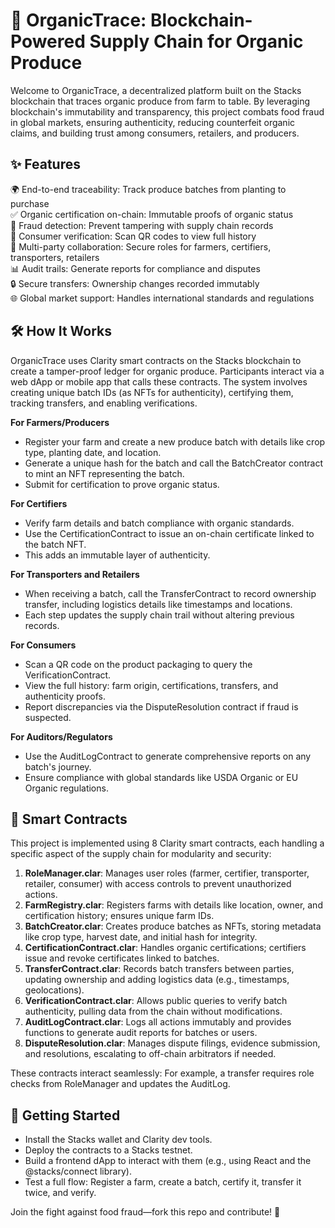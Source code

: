 # 🌱 OrganicTrace: Blockchain-Powered Supply Chain for Organic Produce

Welcome to OrganicTrace, a decentralized platform built on the Stacks blockchain that traces organic produce from farm to table. By leveraging blockchain's immutability and transparency, this project combats food fraud in global markets, ensuring authenticity, reducing counterfeit organic claims, and building trust among consumers, retailers, and producers.

## ✨ Features

🌍 End-to-end traceability: Track produce batches from planting to purchase  
✅ Organic certification on-chain: Immutable proofs of organic status  
🚫 Fraud detection: Prevent tampering with supply chain records  
📱 Consumer verification: Scan QR codes to view full history  
🤝 Multi-party collaboration: Secure roles for farmers, certifiers, transporters, retailers  
📊 Audit trails: Generate reports for compliance and disputes  
🔒 Secure transfers: Ownership changes recorded immutably  
🌐 Global market support: Handles international standards and regulations  

## 🛠 How It Works

OrganicTrace uses Clarity smart contracts on the Stacks blockchain to create a tamper-proof ledger for organic produce. Participants interact via a web dApp or mobile app that calls these contracts. The system involves creating unique batch IDs (as NFTs for authenticity), certifying them, tracking transfers, and enabling verifications.

**For Farmers/Producers**  
- Register your farm and create a new produce batch with details like crop type, planting date, and location.  
- Generate a unique hash for the batch and call the BatchCreator contract to mint an NFT representing the batch.  
- Submit for certification to prove organic status.

**For Certifiers**  
- Verify farm details and batch compliance with organic standards.  
- Use the CertificationContract to issue an on-chain certificate linked to the batch NFT.  
- This adds an immutable layer of authenticity.

**For Transporters and Retailers**  
- When receiving a batch, call the TransferContract to record ownership transfer, including logistics details like timestamps and locations.  
- Each step updates the supply chain trail without altering previous records.

**For Consumers**  
- Scan a QR code on the product packaging to query the VerificationContract.  
- View the full history: farm origin, certifications, transfers, and authenticity proofs.  
- Report discrepancies via the DisputeResolution contract if fraud is suspected.

**For Auditors/Regulators**  
- Use the AuditLogContract to generate comprehensive reports on any batch's journey.  
- Ensure compliance with global standards like USDA Organic or EU Organic regulations.

## 📜 Smart Contracts

This project is implemented using 8 Clarity smart contracts, each handling a specific aspect of the supply chain for modularity and security:

1. **RoleManager.clar**: Manages user roles (farmer, certifier, transporter, retailer, consumer) with access controls to prevent unauthorized actions.  
2. **FarmRegistry.clar**: Registers farms with details like location, owner, and certification history; ensures unique farm IDs.  
3. **BatchCreator.clar**: Creates produce batches as NFTs, storing metadata like crop type, harvest date, and initial hash for integrity.  
4. **CertificationContract.clar**: Handles organic certifications; certifiers issue and revoke certificates linked to batches.  
5. **TransferContract.clar**: Records batch transfers between parties, updating ownership and adding logistics data (e.g., timestamps, geolocations).  
6. **VerificationContract.clar**: Allows public queries to verify batch authenticity, pulling data from the chain without modifications.  
7. **AuditLogContract.clar**: Logs all actions immutably and provides functions to generate audit reports for batches or users.  
8. **DisputeResolution.clar**: Manages dispute filings, evidence submission, and resolutions, escalating to off-chain arbitrators if needed.

These contracts interact seamlessly: For example, a transfer requires role checks from RoleManager and updates the AuditLog.

## 🚀 Getting Started

- Install the Stacks wallet and Clarity dev tools.  
- Deploy the contracts to a Stacks testnet.  
- Build a frontend dApp to interact with them (e.g., using React and the @stacks/connect library).  
- Test a full flow: Register a farm, create a batch, certify it, transfer it twice, and verify.

Join the fight against food fraud—fork this repo and contribute! 🚀